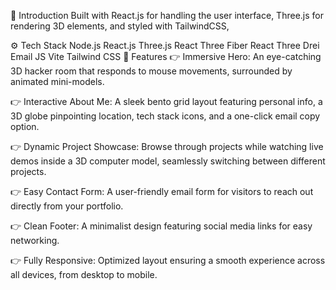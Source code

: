 🤖 Introduction
Built with React.js for handling the user interface, Three.js for rendering 3D elements, and styled with TailwindCSS,

⚙️ Tech Stack
Node.js
React.js
Three.js
React Three Fiber
React Three Drei
Email JS
Vite
Tailwind CSS
🔋 Features
👉 Immersive Hero: An eye-catching 3D hacker room that responds to mouse movements, surrounded by animated mini-models.

👉 Interactive About Me: A sleek bento grid layout featuring personal info, a 3D globe pinpointing location, tech stack icons, and a one-click email copy option.

👉 Dynamic Project Showcase: Browse through projects while watching live demos inside a 3D computer model, seamlessly switching between different projects.

👉 Easy Contact Form: A user-friendly email form for visitors to reach out directly from your portfolio.

👉 Clean Footer: A minimalist design featuring social media links for easy networking.

👉 Fully Responsive: Optimized layout ensuring a smooth experience across all devices, from desktop to mobile.
